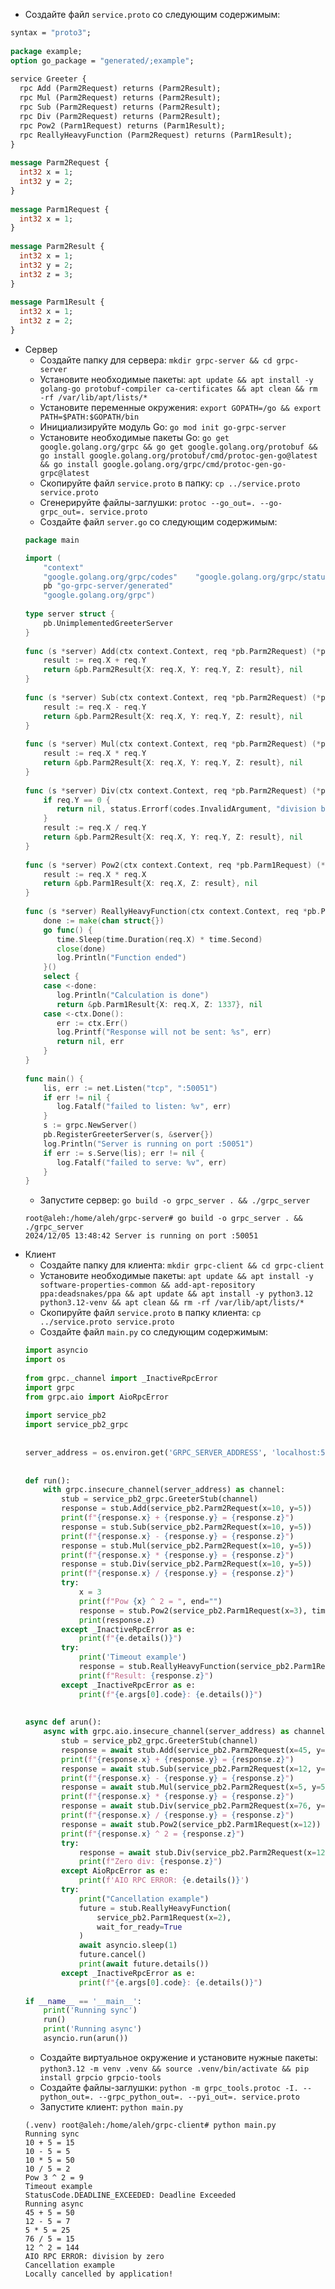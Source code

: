 - Создайте файл `service.proto` со следующим содержимым:
```proto
syntax = "proto3";  
  
package example;  
option go_package = "generated/;example";  
  
service Greeter {  
  rpc Add (Parm2Request) returns (Parm2Result);  
  rpc Mul (Parm2Request) returns (Parm2Result);  
  rpc Sub (Parm2Request) returns (Parm2Result);  
  rpc Div (Parm2Request) returns (Parm2Result);  
  rpc Pow2 (Parm1Request) returns (Parm1Result);  
  rpc ReallyHeavyFunction (Parm2Request) returns (Parm1Result);  
}  
  
message Parm2Request {  
  int32 x = 1;  
  int32 y = 2;  
}  
  
message Parm1Request {  
  int32 x = 1;  
}  
  
message Parm2Result {  
  int32 x = 1;  
  int32 y = 2;  
  int32 z = 3;  
}  
  
message Parm1Result {  
  int32 x = 1;  
  int32 z = 2;  
}
```
- Сервер
	- Создайте папку для сервера: `mkdir grpc-server && cd grpc-server`
	- Установите необходимые пакеты: `apt update && apt install -y golang-go protobuf-compiler ca-certificates && apt clean && rm -rf /var/lib/apt/lists/*`
	- Установите переменные окружения: `export GOPATH=/go && export PATH=$PATH:$GOPATH/bin`
	- Инициализируйте модуль Go: `go mod init go-grpc-server`
	- Установите необходимые пакеты Go: `go get google.golang.org/grpc && go get google.golang.org/protobuf && go install google.golang.org/protobuf/cmd/protoc-gen-go@latest && go install google.golang.org/grpc/cmd/protoc-gen-go-grpc@latest`
	- Скопируйте файл `service.proto` в папку: `cp ../service.proto service.proto`
	- Сгенерируйте файлы-заглушки: `protoc --go_out=. --go-grpc_out=. service.proto`
	- Создайте файл `server.go` со следующим содержимым:
	```Go
	package main  
  
	import (  
	    "context"  
	    "google.golang.org/grpc/codes"    "google.golang.org/grpc/status"    "log"    "net"    "time"  
	    pb "go-grpc-server/generated"  
	    "google.golang.org/grpc")  
	  
	type server struct {  
	    pb.UnimplementedGreeterServer  
	}  
	  
	func (s *server) Add(ctx context.Context, req *pb.Parm2Request) (*pb.Parm2Result, error) {  
	    result := req.X + req.Y  
	    return &pb.Parm2Result{X: req.X, Y: req.Y, Z: result}, nil  
	}  
	  
	func (s *server) Sub(ctx context.Context, req *pb.Parm2Request) (*pb.Parm2Result, error) {  
	    result := req.X - req.Y  
	    return &pb.Parm2Result{X: req.X, Y: req.Y, Z: result}, nil  
	}  
	  
	func (s *server) Mul(ctx context.Context, req *pb.Parm2Request) (*pb.Parm2Result, error) {  
	    result := req.X * req.Y  
	    return &pb.Parm2Result{X: req.X, Y: req.Y, Z: result}, nil  
	}  
	  
	func (s *server) Div(ctx context.Context, req *pb.Parm2Request) (*pb.Parm2Result, error) {  
	    if req.Y == 0 {  
	       return nil, status.Errorf(codes.InvalidArgument, "division by zero")  
	    }  
	    result := req.X / req.Y  
	    return &pb.Parm2Result{X: req.X, Y: req.Y, Z: result}, nil  
	}  
	  
	func (s *server) Pow2(ctx context.Context, req *pb.Parm1Request) (*pb.Parm1Result, error) {  
	    result := req.X * req.X  
	    return &pb.Parm1Result{X: req.X, Z: result}, nil  
	}  
	  
	func (s *server) ReallyHeavyFunction(ctx context.Context, req *pb.Parm2Request) (*pb.Parm1Result, error) {  
	    done := make(chan struct{})  
	    go func() {  
	       time.Sleep(time.Duration(req.X) * time.Second)  
	       close(done)  
	       log.Println("Function ended")  
	    }()  
	    select {  
	    case <-done:  
	       log.Println("Calculation is done")  
	       return &pb.Parm1Result{X: req.X, Z: 1337}, nil  
	    case <-ctx.Done():  
	       err := ctx.Err()  
	       log.Printf("Response will not be sent: %s", err)  
	       return nil, err  
	    }  
	}  
	  
	func main() {  
	    lis, err := net.Listen("tcp", ":50051")  
	    if err != nil {  
	       log.Fatalf("failed to listen: %v", err)  
	    }  
	    s := grpc.NewServer()  
	    pb.RegisterGreeterServer(s, &server{})  
	    log.Println("Server is running on port :50051")  
	    if err := s.Serve(lis); err != nil {  
	       log.Fatalf("failed to serve: %v", err)  
	    }  
	}
	```
	- Запустите сервер: `go build -o grpc_server . && ./grpc_server`
	```
	root@aleh:/home/aleh/grpc-server# go build -o grpc_server . && ./grpc_server
	2024/12/05 13:48:42 Server is running on port :50051
	```
- Клиент
	- Создайте папку для клиента: `mkdir grpc-client && cd grpc-client`
	- Установите необходимые пакеты: `apt update && apt install -y software-properties-common && add-apt-repository ppa:deadsnakes/ppa && apt update && apt install -y python3.12 python3.12-venv && apt clean && rm -rf /var/lib/apt/lists/*`
	- Скопируйте файл `service.proto` в папку клиента: `cp ../service.proto service.proto`
	- Создайте файл `main.py` со следующим содержимым:
	```python
	import asyncio  
	import os  
	  
	from grpc._channel import _InactiveRpcError  
	import grpc  
	from grpc.aio import AioRpcError  
	  
	import service_pb2  
	import service_pb2_grpc  
	  
	  
	server_address = os.environ.get('GRPC_SERVER_ADDRESS', 'localhost:50051')  
	  
	  
	def run():  
	    with grpc.insecure_channel(server_address) as channel:  
	        stub = service_pb2_grpc.GreeterStub(channel)  
	        response = stub.Add(service_pb2.Parm2Request(x=10, y=5))  
	        print(f"{response.x} + {response.y} = {response.z}")  
	        response = stub.Sub(service_pb2.Parm2Request(x=10, y=5))  
	        print(f"{response.x} - {response.y} = {response.z}")  
	        response = stub.Mul(service_pb2.Parm2Request(x=10, y=5))  
	        print(f"{response.x} * {response.y} = {response.z}")  
	        response = stub.Div(service_pb2.Parm2Request(x=10, y=5))  
	        print(f"{response.x} / {response.y} = {response.z}")  
	        try:  
	            x = 3  
	            print(f"Pow {x} ^ 2 = ", end="")  
	            response = stub.Pow2(service_pb2.Parm1Request(x=3), timeout=3)  
	            print(response.z)  
	        except _InactiveRpcError as e:  
	            print(f"{e.details()}")  
	        try:  
	            print('Timeout example')  
	            response = stub.ReallyHeavyFunction(service_pb2.Parm1Request(x=2), timeout=1.0)  
	            print(f"Result: {response.z}")  
	        except _InactiveRpcError as e:  
	            print(f"{e.args[0].code}: {e.details()}")  
	  
	  
	async def arun():  
	    async with grpc.aio.insecure_channel(server_address) as channel:  
	        stub = service_pb2_grpc.GreeterStub(channel)  
	        response = await stub.Add(service_pb2.Parm2Request(x=45, y=5))  
	        print(f"{response.x} + {response.y} = {response.z}")  
	        response = await stub.Sub(service_pb2.Parm2Request(x=12, y=5))  
	        print(f"{response.x} - {response.y} = {response.z}")  
	        response = await stub.Mul(service_pb2.Parm2Request(x=5, y=5))  
	        print(f"{response.x} * {response.y} = {response.z}")  
	        response = await stub.Div(service_pb2.Parm2Request(x=76, y=5))  
	        print(f"{response.x} / {response.y} = {response.z}")  
	        response = await stub.Pow2(service_pb2.Parm1Request(x=12))  
	        print(f"{response.x} ^ 2 = {response.z}")  
	        try:  
	            response = await stub.Div(service_pb2.Parm2Request(x=12, y=0))  
	            print(f"Zero div: {response.z}")  
	        except AioRpcError as e:  
	            print(f'AIO RPC ERROR: {e.details()}')  
	        try:  
	            print("Cancellation example")  
	            future = stub.ReallyHeavyFunction(  
	                service_pb2.Parm1Request(x=2),
	                wait_for_ready=True  
	            )  
	            await asyncio.sleep(1)  
	            future.cancel()  
	            print(await future.details())  
	        except _InactiveRpcError as e:  
	            print(f"{e.args[0].code}: {e.details()}")  
	  
	if __name__ == '__main__':  
	    print('Running sync')  
	    run()  
	    print('Running async')  
	    asyncio.run(arun())
	```
	- Создайте виртуальное окружение и установите нужные пакеты: `python3.12 -m venv .venv && source .venv/bin/activate && pip install grpcio grpcio-tools`
	- Создайте файлы-заглушки: `python -m grpc_tools.protoc -I. --python_out=. --grpc_python_out=. --pyi_out=. service.proto`
	- Запустите клиент: `python main.py`
	```
	(.venv) root@aleh:/home/aleh/grpc-client# python main.py
	Running sync
	10 + 5 = 15
	10 - 5 = 5
	10 * 5 = 50
	10 / 5 = 2
	Pow 3 ^ 2 = 9
	Timeout example
	StatusCode.DEADLINE_EXCEEDED: Deadline Exceeded
	Running async
	45 + 5 = 50
	12 - 5 = 7
	5 * 5 = 25
	76 / 5 = 15
	12 ^ 2 = 144
	AIO RPC ERROR: division by zero
	Cancellation example
	Locally cancelled by application!
	```